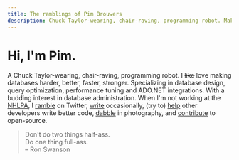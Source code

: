 ```yaml
---
title: The ramblings of Pim Brouwers
description: Chuck Taylor-wearing, chair-raving, programming robot. Making databases harder, better, faster, stronger.
---
```


# Hi, I'm Pim.

A Chuck Taylor-wearing, chair-raving, programming robot. I ~~like~~ love making databases harder, better, faster, stronger. Specializing in database design, query optimization, performance tuning and ADO.NET integrations. With a budding interest in database administration. When I'm not working at the [NHLPA][nhlpa], I [ramble][twitter] on Twitter, [write][write] occasionally, (try to) [help][help] other developers write better code, [dabble][photography] in photography, and [contribute][open-source] to open-source.

[twitter]: https://twitter.com/mathijspim
[nhlpa]: https://www.nhlpa.com
[write]: /
[help]: https://stackoverflow.com/search?q=user%3A2421277
[photography]: https://500px.com/mathijspim
[open-source]: https://github.com/pimbrouwers

> Don't do two things half-ass.<br />
Do one thing full-ass.<br />
&ndash; Ron Swanson